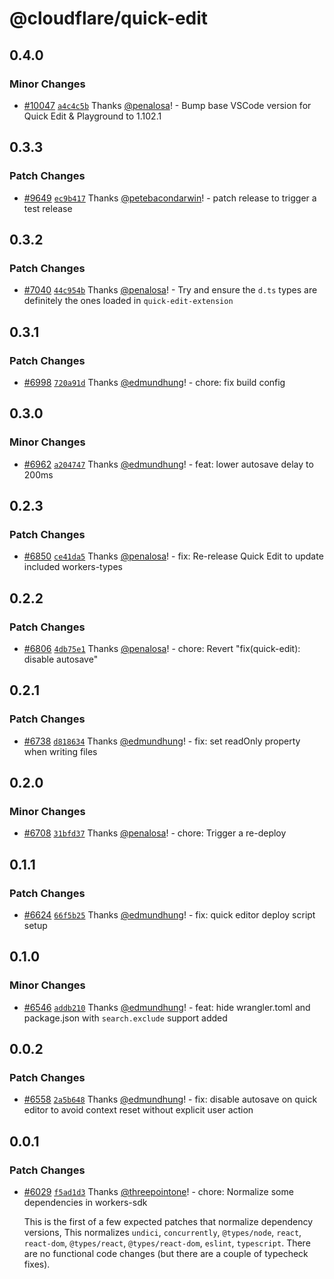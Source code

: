 # @cloudflare/quick-edit

## 0.4.0

### Minor Changes

- [#10047](https://github.com/cloudflare/workers-sdk/pull/10047) [`a4c4c5b`](https://github.com/cloudflare/workers-sdk/commit/a4c4c5bd9597d977d2e93f9d75a3260cf028decb) Thanks [@penalosa](https://github.com/penalosa)! - Bump base VSCode version for Quick Edit & Playground to 1.102.1

## 0.3.3

### Patch Changes

- [#9649](https://github.com/cloudflare/workers-sdk/pull/9649) [`ec9b417`](https://github.com/cloudflare/workers-sdk/commit/ec9b417f8ed711e7b5044410e83d781f123a6a62) Thanks [@petebacondarwin](https://github.com/petebacondarwin)! - patch release to trigger a test release

## 0.3.2

### Patch Changes

- [#7040](https://github.com/cloudflare/workers-sdk/pull/7040) [`44c954b`](https://github.com/cloudflare/workers-sdk/commit/44c954b98ac86e9ea98f6e589c419d40c5d7f122) Thanks [@penalosa](https://github.com/penalosa)! - Try and ensure the `d.ts` types are definitely the ones loaded in `quick-edit-extension`

## 0.3.1

### Patch Changes

- [#6998](https://github.com/cloudflare/workers-sdk/pull/6998) [`720a91d`](https://github.com/cloudflare/workers-sdk/commit/720a91d501ca04f677ab75f9da8f4b8b6d24a56f) Thanks [@edmundhung](https://github.com/edmundhung)! - chore: fix build config

## 0.3.0

### Minor Changes

- [#6962](https://github.com/cloudflare/workers-sdk/pull/6962) [`a204747`](https://github.com/cloudflare/workers-sdk/commit/a204747e04afa7592d0cbb5d9fb35d9cd0b2cd49) Thanks [@edmundhung](https://github.com/edmundhung)! - feat: lower autosave delay to 200ms

## 0.2.3

### Patch Changes

- [#6850](https://github.com/cloudflare/workers-sdk/pull/6850) [`ce41da5`](https://github.com/cloudflare/workers-sdk/commit/ce41da555a9520382a1e16cd7269253f0b733d51) Thanks [@penalosa](https://github.com/penalosa)! - fix: Re-release Quick Edit to update included workers-types

## 0.2.2

### Patch Changes

- [#6806](https://github.com/cloudflare/workers-sdk/pull/6806) [`4db75e1`](https://github.com/cloudflare/workers-sdk/commit/4db75e1eaf8eb088d869986efc28d5345789ff50) Thanks [@penalosa](https://github.com/penalosa)! - chore: Revert "fix(quick-edit): disable autosave"

## 0.2.1

### Patch Changes

- [#6738](https://github.com/cloudflare/workers-sdk/pull/6738) [`d818634`](https://github.com/cloudflare/workers-sdk/commit/d8186341980ab2c02917852a9e790a7655f93a78) Thanks [@edmundhung](https://github.com/edmundhung)! - fix: set readOnly property when writing files

## 0.2.0

### Minor Changes

- [#6708](https://github.com/cloudflare/workers-sdk/pull/6708) [`31bfd37`](https://github.com/cloudflare/workers-sdk/commit/31bfd374cf6764c1e8a4491518c58cb112010340) Thanks [@penalosa](https://github.com/penalosa)! - chore: Trigger a re-deploy

## 0.1.1

### Patch Changes

- [#6624](https://github.com/cloudflare/workers-sdk/pull/6624) [`66f5b25`](https://github.com/cloudflare/workers-sdk/commit/66f5b259a760e4a5ebe0dac01a3d82df15aa3040) Thanks [@edmundhung](https://github.com/edmundhung)! - fix: quick editor deploy script setup

## 0.1.0

### Minor Changes

- [#6546](https://github.com/cloudflare/workers-sdk/pull/6546) [`addb210`](https://github.com/cloudflare/workers-sdk/commit/addb21010dc68ff8867903b90aca438a31f0a3fc) Thanks [@edmundhung](https://github.com/edmundhung)! - feat: hide wrangler.toml and package.json with `search.exclude` support added

## 0.0.2

### Patch Changes

- [#6558](https://github.com/cloudflare/workers-sdk/pull/6558) [`2a5b648`](https://github.com/cloudflare/workers-sdk/commit/2a5b64815455a324dd57cdcf98abbcc3f7156c98) Thanks [@edmundhung](https://github.com/edmundhung)! - fix: disable autosave on quick editor to avoid context reset without explicit user action

## 0.0.1

### Patch Changes

- [#6029](https://github.com/cloudflare/workers-sdk/pull/6029) [`f5ad1d3`](https://github.com/cloudflare/workers-sdk/commit/f5ad1d3e562ce63b59f6ab136f1cdd703605bca4) Thanks [@threepointone](https://github.com/threepointone)! - chore: Normalize some dependencies in workers-sdk

  This is the first of a few expected patches that normalize dependency versions, This normalizes `undici`, `concurrently`, `@types/node`, `react`, `react-dom`, `@types/react`, `@types/react-dom`, `eslint`, `typescript`. There are no functional code changes (but there are a couple of typecheck fixes).
